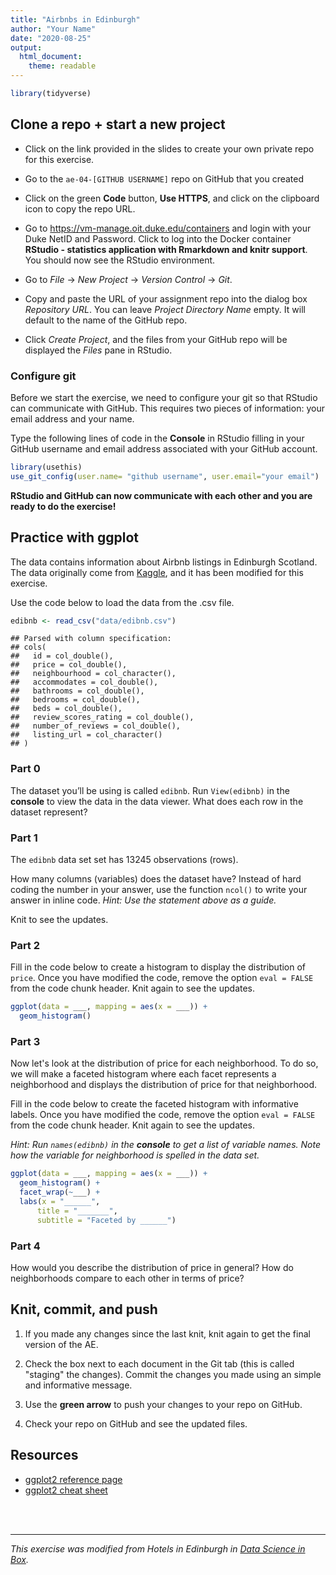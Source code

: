 ```yaml
---
title: "Airbnbs in Edinburgh"
author: "Your Name"
date: "2020-08-25"
output: 
  html_document:
    theme: readable
---
```



```r
library(tidyverse)
```

## Clone a repo + start a new project

- Click on the link provided in the slides to create your own private repo for this exercise.

- Go to the `ae-04-[GITHUB USERNAME]` repo on GitHub that you created

- Click on the green **Code** button, **Use HTTPS**, and click on the clipboard icon to copy the repo URL.

- Go to https://vm-manage.oit.duke.edu/containers and login with your Duke NetID and Password. Click to log into the Docker container **RStudio -  statistics application with Rmarkdown and knitr support**. You should now see the RStudio environment. 

- Go to *File* ->  *New Project* -> *Version Control* -> *Git*. 

- Copy and paste the URL of your assignment repo into the dialog box *Repository URL*. You can leave *Project Directory Name* empty. It will default to the name of the GitHub repo.

- Click *Create Project*, and the files from your GitHub repo will be displayed the *Files* pane in RStudio. 

### Configure git

Before we start the exercise, we need to configure your git so that RStudio can communicate with GitHub. This requires two pieces of information: your email address and your name.

Type the following lines of code in the **Console** in RStudio filling in your GitHub username and email address associated with your GitHub account.


```r
library(usethis)
use_git_config(user.name= "github username", user.email="your email")
```

**RStudio and GitHub can now communicate with each other and you are ready to do the exercise!**

## Practice with ggplot

The data contains information about Airbnb listings in Edinburgh Scotland. The data originally come from [Kaggle](https://www.kaggle.com/thoroc/edinburgh-inside-airbnb/version/2), and it has been modified for this exercise. 

Use the code below to load the data from the .csv file. 


```r
edibnb <- read_csv("data/edibnb.csv")
```

```
## Parsed with column specification:
## cols(
##   id = col_double(),
##   price = col_double(),
##   neighbourhood = col_character(),
##   accommodates = col_double(),
##   bathrooms = col_double(),
##   bedrooms = col_double(),
##   beds = col_double(),
##   review_scores_rating = col_double(),
##   number_of_reviews = col_double(),
##   listing_url = col_character()
## )
```

### Part 0

The dataset you’ll be using is called `edibnb`. Run `View(edibnb)` in the **console** to view the data in the data viewer. What does each row in the dataset represent?

### Part 1

The `edibnb` data set set has 13245 observations (rows).

How many columns (variables) does the dataset have? Instead of hard coding the number in your answer, use the function `ncol()` to write your answer in inline code. *Hint: Use the statement above as a guide.*

Knit to see the updates.

### Part 2

Fill in the code below to create a histogram to display the distribution of `price`.  Once you have modified the code, remove the option `eval = FALSE` from the code chunk header. Knit again to see the updates.


```r
ggplot(data = ___, mapping = aes(x = ___)) +
  geom_histogram()
```


### Part 3

Now let's look at the distribution of price for each neighborhood. To do so, we will make a faceted histogram where each facet represents a neighborhood and displays the distribution of price for that neighborhood.

Fill in the code below to create the faceted histogram with informative labels. Once you have modified the code, remove the option `eval = FALSE` from the code chunk header. Knit again to see the updates.

*Hint: Run `names(edibnb)` in the <b>console</b> to get a list of variable names. Note how the variable for neighborhood is spelled in the data set.*


```r
ggplot(data = ___, mapping = aes(x = ___)) +
  geom_histogram() +
  facet_wrap(~___) +
  labs(x = "______", 
      title = "_______", 
      subtitle = "Faceted by ______")
```

### Part 4

How would you describe the distribution of price in general? How do neighborhoods compare to each other in terms of price?

## Knit, commit, and push

1. If you made any changes since the last knit, knit again to get the final version of the AE. 

2. Check the box next to each document in the Git tab (this is called "staging" the changes).  Commit the changes you made using an simple and informative message.

2. Use the **green arrow** to push your changes to your repo on GitHub.

3. Check your repo on GitHub and see the updated files.

## Resources 

- [ggplot2 reference page](https://ggplot2.tidyverse.org/reference/geom_histogram.html) 
- [ggplot2 cheat sheet](https://rstudio.com/wp-content/uploads/2015/03/ggplot2-cheatsheet.pdf)


<br><br>

<hr> 

*This exercise was modified from Hotels in Edinburgh in [Data Science in Box](https://datasciencebox.org/).*
